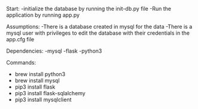 Start: 
-initialize the database by running the init-db.py file
-Run the application by running app.py

Assumptions:
-There is a database created in mysql for the data
-There is a mysql user with privileges to edit the database with their credentials in the app.cfg file

Dependencies:
-mysql
-flask
-python3

Commands:
- brew install python3
- brew install mysql
- pip3 install flask
- pip3 install flask-sqlalchemy
- pip3 install mysqlclient
